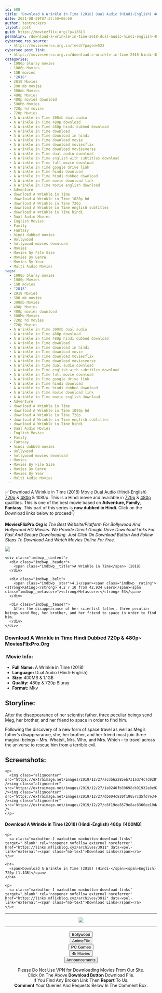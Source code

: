 ```yaml
---
id: 608
title: 'Download A Wrinkle in Time (2018) Dual Audio (Hindi-English) 480p [400MB] || 720p [1.1GB]'
date: 2021-08-29T07:37:50+00:00
author: tentrockers
layout: post
guid: https://moviezflix.org/?p=13813
permalink: /download-a-wrinkle-in-time-2018-dual-audio-hindi-english-480p-400mb-720p-1-1gb/
cyberseo_rss_source:
  - https://moviesverse.org.in/feed/?paged=523
cyberseo_post_link:
  - https://moviesverse.org.in/download-a-wrinkle-in-time-2018-hindi-480p-720p/
categories:
  - 1080p bluray movies
  - 1080p Movies
  - 1GB movies
  - "2018"
  - 2019 Movies
  - 300 mb movies
  - 300mb Movies
  - 480p Movies
  - 480p movies download
  - 500Mb Movies
  - 720p hd movies
  - 720p Movies
  - A Wrinkle in Time 300mb dual audio
  - A Wrinkle in Time 480p download
  - A Wrinkle in Time 480p hindi dubbed download
  - A Wrinkle in Time download
  - A Wrinkle in Time download in hindi
  - A Wrinkle in Time download movie
  - A Wrinkle in Time download moviesflix
  - A Wrinkle in Time download moviesverse
  - A Wrinkle in Time dual audio download
  - A Wrinkle in Time english with subtitles download
  - A Wrinkle in Time full movie download
  - A Wrinkle in Time google drive link
  - A Wrinkle in Time hindi download
  - A Wrinkle in Time hindi dubbed download
  - A Wrinkle in Time movie download link
  - A Wrinkle in Time movie english download
  - Adventure
  - download A Wrinkle in Time
  - download A Wrinkle in Time 1080p hd
  - download A Wrinkle in Time 720p
  - download A Wrinkle in Time english subtitles
  - download A Wrinkle in Time hindi
  - Dual Audio Movies
  - English Movies
  - Family
  - Fantasy
  - hindi dubbed movies
  - Hollywood
  - hollywood movies download
  - Movies
  - Movies By File Size
  - Movies By Genre
  - Movies By Year
  - Multi Audio Movies
tags:
  - 1080p bluray movies
  - 1080p Movies
  - 1GB movies
  - "2018"
  - 2019 Movies
  - 300 mb movies
  - 300mb Movies
  - 480p Movies
  - 480p movies download
  - 500Mb Movies
  - 720p hd movies
  - 720p Movies
  - A Wrinkle in Time 300mb dual audio
  - A Wrinkle in Time 480p download
  - A Wrinkle in Time 480p hindi dubbed download
  - A Wrinkle in Time download
  - A Wrinkle in Time download in hindi
  - A Wrinkle in Time download movie
  - A Wrinkle in Time download moviesflix
  - A Wrinkle in Time download moviesverse
  - A Wrinkle in Time dual audio download
  - A Wrinkle in Time english with subtitles download
  - A Wrinkle in Time full movie download
  - A Wrinkle in Time google drive link
  - A Wrinkle in Time hindi download
  - A Wrinkle in Time hindi dubbed download
  - A Wrinkle in Time movie download link
  - A Wrinkle in Time movie english download
  - Adventure
  - download A Wrinkle in Time
  - download A Wrinkle in Time 1080p hd
  - download A Wrinkle in Time 720p
  - download A Wrinkle in Time english subtitles
  - download A Wrinkle in Time hindi
  - Dual Audio Movies
  - English Movies
  - Family
  - Fantasy
  - hindi dubbed movies
  - Hollywood
  - hollywood movies download
  - Movies
  - Movies By File Size
  - Movies By Genre
  - Movies By Year
  - Multi Audio Movies
---
```

<div class="thecontent clearfix">
  <p>
    ✅ Download A Wrinkle in Time (2018) <a href="https://moviesverse.org.in/category/movies/" data-wpel-link="internal">Movie</a> Dual Audio (Hindi-English) <a href="https://moviesverse.org.in/720p-movies/" data-wpel-link="internal">720p</a>&nbsp;&&nbsp;<a href="https://moviesverse.org.in/480p-movies/" data-wpel-link="internal">480p</a> & 1080p. This is a Hindi movie and available in <a href="https://moviesverse.org.in/720p-movies/" data-wpel-link="internal">720p</a>&nbsp;&&nbsp;<a href="https://moviesverse.org.in/480p-movies/" data-wpel-link="internal">480p</a> qualities. This is one of the best movie based on <strong>Adventure, Family, Fantasy</strong>. This part of this series is <strong>now dubbed in <span>Hindi.&nbsp;</span></strong><span>Click on the Download links below to proceed👇</span>
  </p>
  
  <p>
    <strong><span>MoviesFlixPro.Org&nbsp;</span></strong><em>is The Best Website/Platform For Bollywood And Hollywood HD Movies. We Provide Direct Google Drive Download Links For Fast And Secure Downloading. Just Click On Download Button And Follow Steps To&nbsp;Download And Watch Movies Online For Free.</em>
  </p>
  
  <div class="imdbwp imdbwp--movie dark">
    <div class="imdbwp__thumb">
      <a class="imdbwp__link" target="_blank" title="A Wrinkle in Time" href="https://www.imdb.com/title/tt1620680/" rel="nofollow external noopener noreferrer" data-wpel-link="external"><img class="imdbwp__img" src="https://m.media-amazon.com/images/M/MV5BMjMxNjQ5MTI3MV5BMl5BanBnXkFtZTgwMjQ2MTAyNDM@._V1_SX300.jpg" /></a>
    </div>
    
    <div class="imdbwp__content">
      <div class="imdbwp__header">
        <span class="imdbwp__title">A Wrinkle in Time</span> (2018)
      </div>
      
      <div class="imdbwp__belt">
        <span class="imdbwp__star">4.2</span><span class="imdbwp__rating"><strong>Rating:</strong> 4.2 / 10 from 42,934 users</span><span class="imdbwp__metascore"><strong>Metascore:</strong> 53</span>
      </div>
      
      <div class="imdbwp__teaser">
        After the disappearance of her scientist father, three peculiar beings send Meg, her brother, and her friend to space in order to find him.
      </div>
    </div>
  </div>
  
  <h3>
    <span>Download A Wrinkle in Time Hindi Dubbed 720p & 480p~ MoviesFlixPro.Org</span>
  </h3>
  
  <h3>
    <span>&nbsp;Movie Info:&nbsp;</span>
  </h3>
  
  <ul>
    <li>
      <strong>Full Name: </strong>A Wrinkle in Time (2018)
    </li>
    <li>
      <strong>Language:</strong> Dual Audio (Hindi-English)
    </li>
    <li>
      <strong>Size:</strong> 400MB & 1.1GB
    </li>
    <li>
      <strong>Quality:</strong> 480p & 720p Bluray
    </li>
    <li>
      <strong>Format:</strong>&nbsp;Mkv
    </li>
  </ul>
  
  <h2>
    <span>Storyline:</span>
  </h2>
  
  <p>
    After the disappearance of her scientist father, three peculiar beings send Meg, her brother, and her friend to space in order to find him.
  </p>
  
  <div>
    Following the discovery of a new form of space travel as well as Meg’s father’s disappearance, she, her brother, and her friend must join three magical beings – Mrs. Whatsit, Mrs. Who, and Mrs. Which – to travel across the universe to rescue him from a terrible evil.
  </div>
  
  <div class="summary_text">
    <h2>
      <span>Screenshots:</span>
    </h2>
    
    <p>
      <img class="aligncenter" src="https://extraimage.net/images/2019/12/27/acdb6a285eb731ad74c7d928f95ce730.jpg" /><img class="aligncenter" src="https://extraimage.net/images/2019/12/27/1a0240fb30698cb91932a0e9229629cd.jpg" /><img class="aligncenter" src="https://extraimage.net/images/2019/12/27/db004c820f19057cd5fd7e34421617e7.jpg" /><img class="aligncenter" src="https://extraimage.net/images/2019/12/27/c6f19ee8579e8ac8366ee10daa7a99e0.jpg" />
    </p>
  </div>
  
  <div class="inline canwrap">
    <h4>
      <span>Download A Wrinkle in Time (2018) (Hindi-English) </span><span>480p&nbsp; [400MB]</span>
    </h4>
    
    <p>
      <a class="maxbutton-1 maxbutton maxbutton-download-links" target="_blank" rel="noopener nofollow external noreferrer" href="https://links.mflixblog.xyz/archives/3911" data-wpel-link="external"><span class="mb-text">Download Links</span></a>
    </p>
    
    <h4>
      <span>Download A Wrinkle in Time (2018) (Hindi-</span><span>English) 720p [1.1GB]</span>
    </h4>
    
    <p>
      <a class="maxbutton-1 maxbutton maxbutton-download-links" target="_blank" rel="noopener nofollow external noreferrer" href="https://links.mflixblog.xyz/archives/3912" data-wpel-link="external"><span class="mb-text">Download Links</span></a>
    </p>
  </div>
</div>

<center>
  </p> 
  
  <hr />
  
  <p>
    <a href="http://gdrivepro.xyz/join.php" data-wpel-link="external" target="_blank" rel="nofollow external noopener noreferrer"><img src="https://i.imgur.com/FhMdWdW.png" /></a>
  </p>
  
  <hr />
  
  <p>
    <a href="https://dogemovies.xyz" target="_blank" data-wpel-link="external" rel="nofollow external noopener noreferrer"><button class="button button5">Bollywood</button></a><br /> <a href="https://animeflix.in" target="_blank" data-wpel-link="external" rel="nofollow external noopener noreferrer"><button class="button button5">AnimeFlix</button></a><br /> <a href="https://gamesflix.net/" target="_blank" data-wpel-link="external" rel="nofollow external noopener noreferrer"><button class="button button5">PC Games</button></a><br /> <a href="https://uhdmovies.in" target="_blank" data-wpel-link="external" rel="nofollow external noopener noreferrer"><button class="button button5">4k Movies</button></a><br /> <a href="https://moviesverse.org.in/announcements/" target="_blank" data-wpel-link="internal" rel="noopener"><button class="button button5">Announcements</button></a>
  </p>
  
  <div class="alert alert-danger">
    Please Do Not Use VPN for Downloading Movies From Our Site.
  </div>
  
  <div class="alert alert-success">
    Click On The Above <strong>Download Button</strong> Download File.
  </div>
  
  <div class="alert alert-warning">
    If You Find Any Broken Link Then <strong>Report</strong> To Us.
  </div>
  
  <div class="alert alert-info">
    <strong>Comment</strong> Your Queries And Requests Below In The Comment Box.
  </div>
  
  <p>
    </center>
  </p>